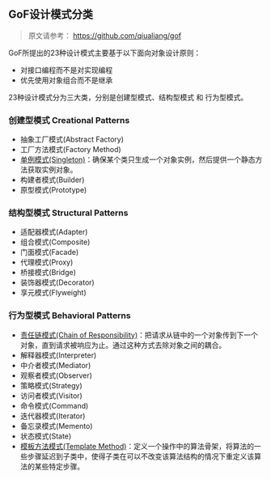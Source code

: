 ## GoF设计模式分类
> 原文请参考： https://github.com/qiualiang/gof

GoF所提出的23种设计模式主要基于以下面向对象设计原则：
* 对接口编程而不是对实现编程
* 优先使用对象组合而不是继承

23种设计模式分为三大类，分别是<red>创建型模式</red>、<red>结构型模式</red> 和 <red>行为型模式</red>。

### 创建型模式 Creational Patterns
* 抽象工厂模式(Abstract Factory)
* 工厂方法模式(Factory Method)
* [单例模式(Singleton)](#/creational/singleton)：确保某个类只生成一个对象实例，然后提供一个静态方法获取实例对象。
* 构建者模式(Builder)
* 原型模式(Prototype)

### 结构型模式 Structural Patterns
* 适配器模式(Adapter)
* 组合模式(Composite)
* 门面模式(Facade)
* 代理模式(Proxy)
* 桥接模式(Bridge)
* 装饰器模式(Decorator)
* 享元模式(Flyweight)

### 行为型模式 Behavioral Patterns
* [责任链模式(Chain of Responsibility)](#/behavioral/chain)：把请求从链中的一个对象传到下一个对象，<red>直到请求被响应为止</red>。通过这种方式去除对象之间的耦合。
* 解释器模式(Interpreter)
* 中介者模式(Mediator)
* 观察者模式(Observer)
* 策略模式(Strategy)
* 访问者模式(Visitor)
* 命令模式(Command)
* 迭代器模式(Iterator)
* 备忘录模式(Memento)
* 状态模式(State)
* [模板方法模式(Template Method)](#/behavioral/template-method)：定义一个操作中的<red>算法骨架</red>，将算法的一些步骤<red>延迟到子类中</red>，使得子类在可以不改变该算法结构的情况下重定义该算法的某些特定步骤。


